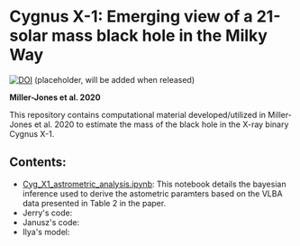 # Cygnus X-1: Emerging view of a 21-solar mass black hole in the Milky Way

[![DOI](https://zenodo.org/badge/DOI/10.5281/zenodo.1252036.svg)](https://doi.org/10.5281/zenodo.1252036) (placeholder, will be added when released)

**Miller-Jones et al. 2020**

This repository contains computational material developed/utilized in Miller-Jones et al. 2020 to estimate the mass of the black hole in the X-ray binary Cygnus X-1. 

## Contents:
- [Cyg_X1_astrometric_analysis.ipynb](https://github.com/bersavosh/Cygx1_JMJ2020/blob/master/Cyg_X1_astrometric_analysis.ipynb): This notebook details the bayesian inference used to derive the astometric paramters based on the VLBA data presented in Table 2 in the paper.
- Jerry's code:
- Janusz's code:
- Ilya's model:
